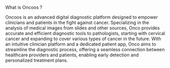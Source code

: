 What is Oncoos ?

Oncoos is an advanced digital diagnostic platform designed to empower clinicians and patients in the fight against cancer. Specializing in the analysis of medical images from slides and other sources, Onco provides accurate and efficient diagnostic tools to pathologists, starting with cervical cancer and expanding to cover various types of cancer in the future. With an intuitive clinician platform and a dedicated patient app, Onco aims to streamline the diagnostic process, offering a seamless connection between healthcare providers and patients, enabling early detection and personalized treatment plans.
